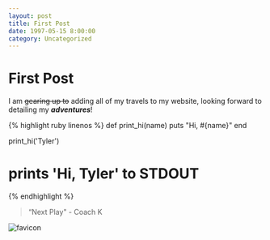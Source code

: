 ```yaml
---
layout: post
title: First Post
date: 1997-05-15 8:00:00
category: Uncategorized
---
```



# First Post

I am ~~gearing up to~~ adding all of my travels to my website, looking forward to detailing my _**adventures**_!

{% highlight ruby linenos %}
def print_hi(name)
  puts "Hi, #{name}"
end

print_hi('Tyler')
# prints 'Hi, Tyler' to STDOUT
{% endhighlight %}

> “Next Play" - Coach K

![favicon](/assets/img/favicons/favicon.ico)